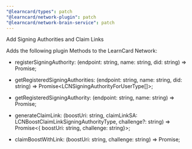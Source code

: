 ```yaml
---
"@learncard/types": patch
"@learncard/network-plugin": patch
"@learncard/network-brain-service": patch
---
```


Add Signing Authorities and Claim Links

Adds the following plugin Methods to the LearnCard Network:
-   registerSigningAuthority: (endpoint: string, name: string, did: string) => Promise<boolean>;
-   getRegisteredSigningAuthorities: (endpoint: string, name: string, did: string) => Promise<LCNSigningAuthorityForUserType[]>;
-   getRegisteredSigningAuthority: (endpoint: string, name: string) => Promise<LCNSigningAuthorityForUserType>;

-   generateClaimLink: (boostUri: string, claimLinkSA: LCNBoostClaimLinkSigningAuthorityType, challenge?: string) => Promise<{ boostUri: string, challenge: string}>;
-   claimBoostWithLink: (boostUri: string, challenge: string) => Promise<string>;
